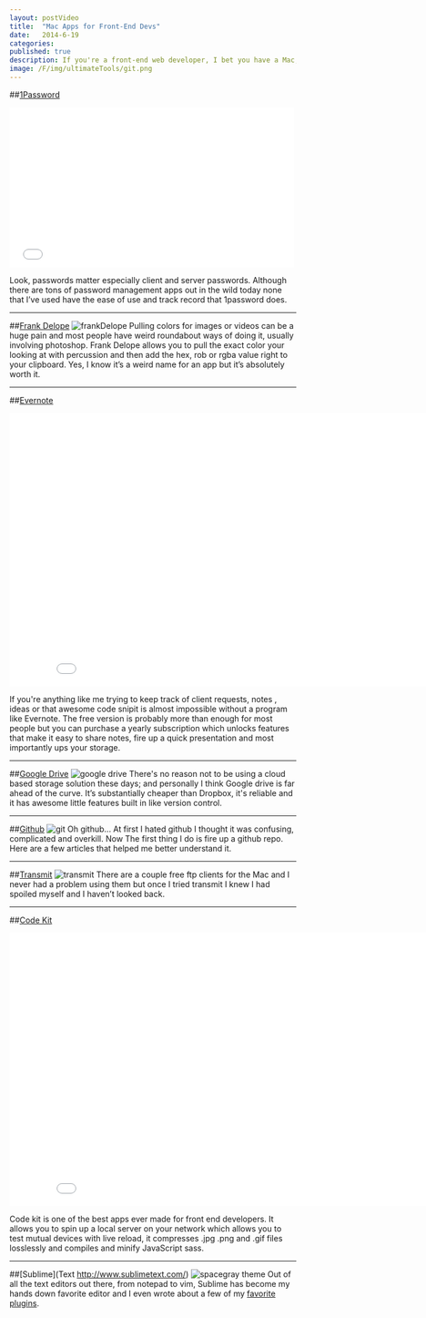 ```yaml
---
layout: postVideo
title:  "Mac Apps for Front-End Devs"
date:   2014-6-19
categories:
published: true
description: If you're a front-end web developer, I bet you have a Mac; if you do here are some apps that will make your life even better.
image: /F/img/ultimateTools/git.png
---
```


##[1Password](https://agilebits.com/onepassword)

<iframe src="//player.vimeo.com/video/88901304" class="video" width="500" height="281" frameborder="0" webkitallowfullscreen mozallowfullscreen allowfullscreen></iframe>

Look, passwords matter especially client and server passwords.  Although there are tons of password management apps out in the wild today none that I’ve used have the ease of use and track record that 1password does.

----

##[Frank Delope](http://www.jumpzero.com/frank/)
![frankDelope](/F/img/ultimateTools/frankD.gif)
Pulling colors for images or videos can be a huge pain and most people have weird roundabout ways of doing it, usually involving photoshop. Frank Delope allows you to pull the exact color your looking at with percussion and then add the hex, rob or rgba value right to your clipboard. Yes, I know it’s a weird name for an app but it’s absolutely worth it.

----

##[Evernote](https://evernote.com/)

<iframe width="853" height="480" src="//www.youtube.com/embed/1p_7snQhdLI?rel=0" frameborder="0" allowfullscreen></iframe>

If you're anything like me trying to keep track of client requests, notes , ideas or that awesome code snipit is almost impossible without a program like Evernote. The free version is probably more than enough for most people but you can purchase a  yearly subscription which unlocks features that make it easy to share notes, fire up a quick presentation and most importantly ups your storage. 

----

##[Google Drive](https://drive.google.com)
![google drive](/F/img/ultimateTools/googleDrive.png)
There's no reason not to be using a cloud based storage solution these days; and personally I think Google drive is far ahead of the curve.  It’s substantially cheaper than Dropbox, it's reliable and it has awesome little features built in like version control.

----

##[Github](https://github.com/)
![git](/F/img/ultimateTools/git.png)
Oh github... At first I hated github I thought it was confusing,  complicated and overkill. Now The first thing I do is fire up a github repo.  Here are a few articles that helped me better understand it.

----

##[Transmit](http://panic.com/transmit/)
![transmit](/F/img/ultimateTools/transmit.png)
There are a couple free ftp clients for the Mac and I never had a problem using them but once I tried transmit I knew I had spoiled myself and I haven’t looked back. 

----

##[Code Kit](https://incident57.com/codekit/)

<iframe width="853" height="480" src="//www.youtube.com/embed/YUgH0jlYur0?rel=0" frameborder="0" allowfullscreen></iframe>

Code kit is one of the best apps ever made for front end developers.  It allows you to spin up a local server on your network which allows you to test mutual devices with live reload, it compresses .jpg .png and .gif files losslessly and  compiles and minify JavaScript sass.

----

##[Sublime](Text http://www.sublimetext.com/)
![spacegray theme](/F/img/sublime/spacegray-eighties.png)
Out of all the text editors out there, from notepad to vim, Sublime has become my hands down favorite editor and I even wrote about a few of my [favorite plugins]().
